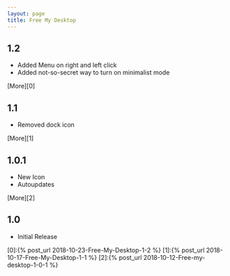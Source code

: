 ```yaml
---
layout: page
title: Free My Desktop
---
```


## 1.2

- Added Menu on right and left click
- Added not-so-secret way to turn on minimalist mode

[More][0]

## 1.1

- Removed dock icon

[More][1]

## 1.0.1

- New Icon
- Autoupdates

[More][2]

## 1.0

- Initial Release

[0]:{% post_url 2018-10-23-Free-My-Desktop-1-2 %}
[1]:{% post_url 2018-10-17-Free-My-Desktop-1-1 %}
[2]:{% post_url 2018-10-12-Free-my-desktop-1-0-1 %}

